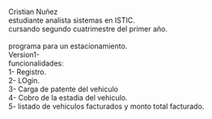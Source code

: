 Cristian Nuñez<br>
estudiante analista sistemas en ISTIC.<br>
cursando segundo cuatrimestre del primer año.<br>
<br>
programa para un estacionamiento.<br>
Version1-<br>
funcionalidades:<br>
1- Registro.<br>
2- LOgin.<br>
3- Carga de patente del vehiculo<br>
4- Cobro de la estadia del vehiculo.<br>
5- listado de vehiculos facturados y monto total facturado.<br>
